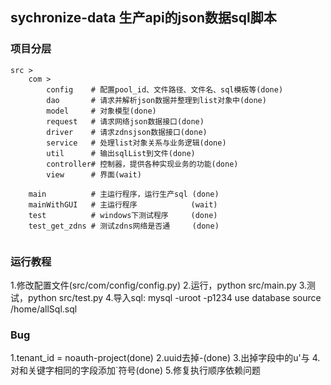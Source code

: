 ## sychronize-data 生产api的json数据sql脚本


### 项目分层
```
src >
    com >
        config    # 配置pool_id、文件路径、文件名、sql模板等(done)
        dao       # 请求并解析json数据并整理到list对象中(done)
        model     # 对象模型(done)
        request   # 请求网络json数据接口(done)
        driver    # 请求zdnsjson数据接口(done)
        service   # 处理list对象关系与业务逻辑(done)
        util      # 输出sqlList到文件(done)
        controller# 控制器，提供各种实现业务的功能(done)
        view	  # 界面(wait)
        
    main          # 主运行程序，运行生产sql (done)
    mainWithGUI   # 主运行程序			 (wait)
    test          # windows下测试程序 	 (done)
    test_get_zdns # 测试zdns网络是否通	    (done)
    
```

### 运行教程
1.修改配置文件(src/com/config/config.py)
2.运行，python src/main.py
3.测试，python src/test.py
4.导入sql:
mysql -uroot -p1234
use database
source /home/allSql.sql

### Bug
1.tenant_id = noauth-project(done)
2.uuid去掉-(done)
3.出掉字段中的u'与[](done)
4.对和关键字相同的字段添加`符号(done)
5.修复执行顺序依赖问题

